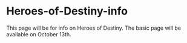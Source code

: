# Heroes-of-Destiny-info
This page will be for info on Heroes of Destiny.
The basic page will be available on October 13th.
